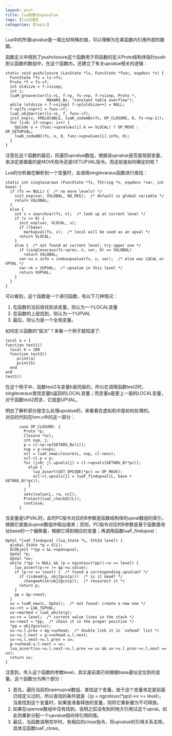 ```yaml
---
layout: post
title: lua函数与upavalue 
tags: [lua文章]
categories: [topic]
---
```

Lua中的所谓upvalue是一类比较特殊的值，可以理解为在某函数内引用外部的数据。

函数定义中用到了pushclosure这个函数用于将函数的定义Proto结构体指针push到父函数的数组中，在这个函数内，还建立了有关upvalue相关的逻辑：

    
    
    static void pushclosure (LexState *ls, FuncState *func, expdesc *v) {
      FuncState *fs = ls->fs;
      Proto *f = fs->f;
      int oldsize = f->sizep;
      int i;
      luaM_growvector(ls->L, f->p, fs->np, f->sizep, Proto *,
                      MAXARG_Bx, "constant table overflow");
      while (oldsize < f->sizep) f->p[oldsize++] = NULL;
      f->p[fs->np++] = func->f;
      luaC_objbarrier(ls->L, f, func->f);
      init_exp(v, VRELOCABLE, luaK_codeABx(fs, OP_CLOSURE, 0, fs->np-1));
      for (i=0; if->nups; i++) {
        OpCode o = (func->upvalues[i].k == VLOCAL) ? OP_MOVE : OP_GETUPVAL;
        luaK_codeABC(fs, o, 0, func->upvalues[i].info, 0);
      }
    }
    

注意在这个函数的最后，将遍历upvalue数组，根据该upvalue是否是局部变量，来决定紧跟着的是MOVE指令还是GETUPVAL指令。而这些是如何确定的呢？

Lua的分析器在解析到一个变量时，会调用singlevaraux函数进行查找：

    
    
    static int singlevaraux (FuncState *fs, TString *n, expdesc *var, int base) {
      if (fs == NULL) {  /* no more levels? */
        init_exp(var, VGLOBAL, NO_REG);  /* default is global variable */
        return VGLOBAL;
      }
      else {
        int v = searchvar(fs, n);  /* look up at current level */
        if (v >= 0) {
          init_exp(var, VLOCAL, v);
          if (!base)
            markupval(fs, v);  /* local will be used as an upval */
          return VLOCAL;
        }
        else {  /* not found at current level; try upper one */
          if (singlevaraux(fs->prev, n, var, 0) == VGLOBAL)
            return VGLOBAL;
          var->u.s.info = indexupvalue(fs, n, var);  /* else was LOCAL or UPVAL */
          var->k = VUPVAL;  /* upvalue in this level */
          return VUPVAL;
        }
      }
    }
    

可以看到，这个函数是一个递归函数，有以下几种情况：

  1. 在函数的当前层找到该变量，则认为一个LOCAL变量
  2. 在函数的上层找到，则认为一个UPVAL
  3. 最后，则认为是一个全局变量。

如何定义函数的“层次”？来看一个例子就知道了:

    
    
    local a = 1
    function test1()
      local b = 100
      function test2()
         print(a)
         print(b)
      end
    end
    test1()
    

在这个例子中，函数test2与变量b是同层的，所以在调用函数test2时，singlevaraux查找变量b返回的LOCAL变量；而变量a是更上一层的LOCAL变量，对于函数test2而言，它就是UPVAL。

明白了解析部分是怎么处理upvalue的，来看看在虚拟机中是如何处理的。  
对应的代码在lvm.c中的这一部分：

    
    
          case OP_CLOSURE: {
            Proto *p;
            Closure *ncl;
            int nup, j;
            p = cl->p->p[GETARG_Bx(i)];
            nup = p->nups;
            ncl = luaF_newLclosure(L, nup, cl->env);
            ncl->l.p = p;
            for (j=0; jl.upvals[j] = cl->upvals[GETARG_B(*pc)];
              else {
                lua_assert(GET_OPCODE(*pc) == OP_MOVE);
                ncl->l.upvals[j] = luaF_findupval(L, base + GETARG_B(*pc));
              }
            }
            setclvalue(L, ra, ncl);
            Protect(luaC_checkGC(L));
            continue;
          }
    

当变量是UPVAL时，此时PC指令对应的B参数是函数结构体的upval数组的索引，根据它直接从upval数组中取出值来；否则，PC指令对应的B参数是基于函数基地址base的一个偏移量，根据它得到相应的变量；再调用函数luaF_findupval：

    
    
    UpVal *luaF_findupval (lua_State *L, StkId level) {
      global_State *g = G(L);
      GCObject **pp = &L->openupval;
      UpVal *p;
      UpVal *uv;
      while (*pp != NULL && (p = ngcotouv(*pp))->v >= level) {
        lua_assert(p->v != &p->u.value);
        if (p->v == level) {  /* found a corresponding upvalue? */
          if (isdead(g, obj2gco(p)))  /* is it dead? */
            changewhite(obj2gco(p));  /* ressurect it */
          return p;
        }
        pp = &p->next;
      }
      uv = luaM_new(L, UpVal);  /* not found: create a new one */
      uv->tt = LUA_TUPVAL;
      uv->marked = luaC_white(g);
      uv->v = level;  /* current value lives in the stack */
      uv->next = *pp;  /* chain it in the proper position */
      *pp = obj2gco(uv);
      uv->u.l.prev = &g->uvhead;  /* double link it in `uvhead' list */
      uv->u.l.next = g->uvhead.u.l.next;
      uv->u.l.next->u.l.prev = uv;
      g->uvhead.u.l.next = uv;
      lua_assert(uv->u.l.next->u.l.prev == uv && uv->u.l.prev->u.l.next == uv);
      return uv;
    }
    

注意到，传入这个函数的参数level，其实是前面已经根据base基址定位到的变量。这个函数分为两个部分：

  1. 首先，遍历当前的openupval数组，查找这个变量。由于这个变量肯定是前面已经定义过的，所以查找的条件就是（(p = ngcotouv(*pp))->v >= level）。当查找到这个变量时，如果是准备释放的变量，则将它重新置为不可释放。
  2. 如果在openval数组中没有找到，说明之前没有别的地方引用过这个upval。如此则重新分配一个upvalue指向待引用的值。
  3. 最后，当函数调用完毕时，有相应的close指令，将upvalue的引用关系去除。具体见函数luaF_close。